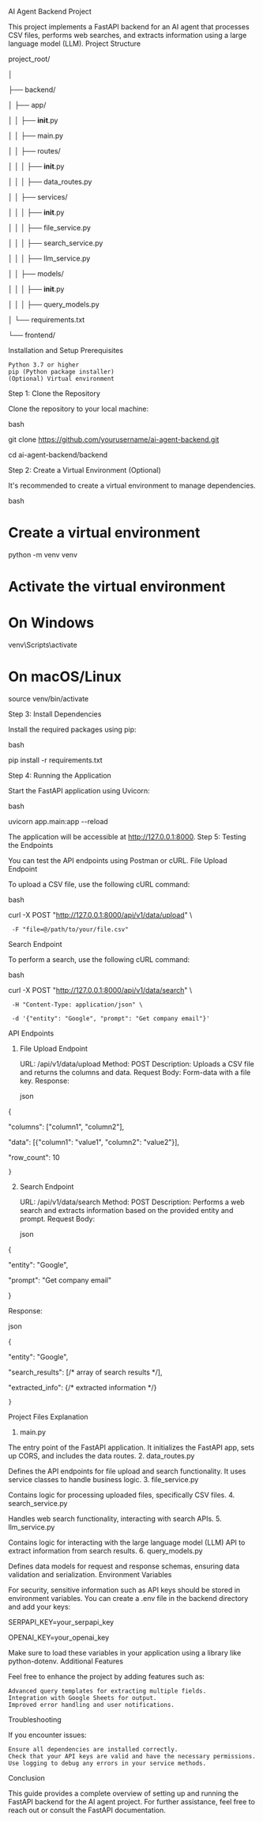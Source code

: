 AI Agent Backend Project

This project implements a FastAPI backend for an AI agent that processes CSV files, performs web searches, and extracts information using a large language model (LLM).
Project Structure

project_root/

│

├── backend/

│   ├── app/

│   │   ├── __init__.py

│   │   ├── main.py

│   │   ├── routes/

│   │   │   ├── __init__.py

│   │   │   ├── data_routes.py

│   │   ├── services/

│   │   │   ├── __init__.py

│   │   │   ├── file_service.py

│   │   │   ├── search_service.py

│   │   │   ├── llm_service.py

│   │   ├── models/

│   │   │   ├── __init__.py

│   │   │   ├── query_models.py

│   └── requirements.txt

└── frontend/

Installation and Setup
Prerequisites

    Python 3.7 or higher
    pip (Python package installer)
    (Optional) Virtual environment

Step 1: Clone the Repository

Clone the repository to your local machine:

bash

git clone https://github.com/yourusername/ai-agent-backend.git

cd ai-agent-backend/backend

Step 2: Create a Virtual Environment (Optional)

It's recommended to create a virtual environment to manage dependencies.

bash

# Create a virtual environment

python -m venv venv


# Activate the virtual environment

# On Windows

venv\Scripts\activate

# On macOS/Linux

source venv/bin/activate

Step 3: Install Dependencies

Install the required packages using pip:

bash

pip install -r requirements.txt

Step 4: Running the Application

Start the FastAPI application using Uvicorn:

bash

uvicorn app.main:app --reload

The application will be accessible at http://127.0.0.1:8000.
Step 5: Testing the Endpoints

You can test the API endpoints using Postman or cURL.
File Upload Endpoint

To upload a CSV file, use the following cURL command:

bash

curl -X POST "http://127.0.0.1:8000/api/v1/data/upload" \

     -F "file=@/path/to/your/file.csv"

Search Endpoint

To perform a search, use the following cURL command:

bash

curl -X POST "http://127.0.0.1:8000/api/v1/data/search" \

     -H "Content-Type: application/json" \

     -d '{"entity": "Google", "prompt": "Get company email"}'

API Endpoints
1. File Upload Endpoint

    URL: /api/v1/data/upload
    Method: POST
    Description: Uploads a CSV file and returns the columns and data.
    Request Body: Form-data with a file key.
    Response:

    json

{

  "columns": ["column1", "column2"],

  "data": [{"column1": "value1", "column2": "value2"}],

  "row_count": 10

    }

2. Search Endpoint

    URL: /api/v1/data/search
    Method: POST
    Description: Performs a web search and extracts information based on the provided entity and prompt.
    Request Body:

    json

{

  "entity": "Google",

  "prompt": "Get company email"

}

Response:

json

{

  "entity": "Google",

  "search_results": [/* array of search results */],

  "extracted_info": {/* extracted information */}

    }

Project Files Explanation
1. main.py

The entry point of the FastAPI application. It initializes the FastAPI app, sets up CORS, and includes the data routes.
2. data_routes.py

Defines the API endpoints for file upload and search functionality. It uses service classes to handle business logic.
3. file_service.py

Contains logic for processing uploaded files, specifically CSV files.
4. search_service.py

Handles web search functionality, interacting with search APIs.
5. llm_service.py

Contains logic for interacting with the large language model (LLM) API to extract information from search results.
6. query_models.py

Defines data models for request and response schemas, ensuring data validation and serialization.
Environment Variables

For security, sensitive information such as API keys should be stored in environment variables. You can create a .env file in the backend directory and add your keys:

SERPAPI_KEY=your_serpapi_key

OPENAI_KEY=your_openai_key

Make sure to load these variables in your application using a library like python-dotenv.
Additional Features

Feel free to enhance the project by adding features such as:

    Advanced query templates for extracting multiple fields.
    Integration with Google Sheets for output.
    Improved error handling and user notifications.

Troubleshooting

If you encounter issues:

    Ensure all dependencies are installed correctly.
    Check that your API keys are valid and have the necessary permissions.
    Use logging to debug any errors in your service methods.

Conclusion

This guide provides a complete overview of setting up and running the FastAPI backend for the AI agent project. For further assistance, feel free to reach out or consult the FastAPI documentation.